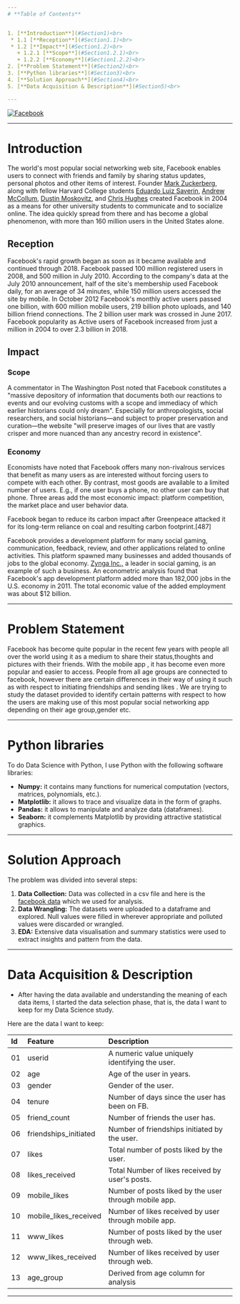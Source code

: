 ```yaml
---
# **Table of Contents**


1. [**Introduction**](#Section1)<br>
 * 1.1 [**Reception**](#Section1.1)<br>
 * 1.2 [**Impact**](#Section1.2)<br>
   + 1.2.1 [**Scope**](#Section1.2.1)<br>
   + 1.2.2 [**Economy**](#Section1.2.2)<br>
2. [**Problem Statement**](#Section2)<br>
3. [**Python libraries**](#Section3)<br>
4. [**Solution Approach**](#Section4)<br>
5. [**Data Acquisition & Description**](#Section5)<br>

---
```

[![Facebook](https://img.etimg.com/thumb/msid-75184637,width-650,imgsize-432571,,resizemode-4,quality-100/facebook-ap.jpg "Facebook")](https://img.etimg.com/thumb/msid-75184637,width-650,imgsize-432571,,resizemode-4,quality-100/facebook-ap.jpg "Facebook")

---
<a name = Section1></a>
# **Introduction**
The world's most popular social networking web site, Facebook enables users to connect with friends and family by sharing status updates, personal photos and other items of interest. Founder [Mark Zuckerberg](https://en.wikipedia.org/wiki/Mark_Zuckerberg "Mark Zuckerberg"), along with fellow Harvard College students [Eduardo Luiz Saverin](https://en.wikipedia.org/wiki/Eduardo_Saverin "Eduardo Luiz Saverin"), [Andrew McCollum](https://en.wikipedia.org/wiki/Andrew_McCollum "Andrew McCollum"), [Dustin Moskovitz](https://en.wikipedia.org/wiki/Dustin_Moskovitz "Dustin Moskovitz"), and [Chris Hughes](https://en.wikipedia.org/wiki/Chris_Hughes "Chris Hughes") created Facebook in 2004 as a means for other university students to communicate and to socialize online. The idea quickly spread from there and has become a global phenomenon, with more than 160 million users in the United States alone. 


<a name = Section1.1></a>
## **Reception**
Facebook's rapid growth began as soon as it became available and continued through 2018.
Facebook passed 100 million registered users in 2008, and 500 million in July 2010. According to the company's data at the July 2010 announcement, half of the site's membership used Facebook daily, for an average of 34 minutes, while 150 million users accessed the site by mobile.
In October 2012 Facebook's monthly active users passed one billion, with 600 million mobile users, 219 billion photo uploads, and 140 billion friend connections. The 2 billion user mark was crossed in June 2017.
Facebook popularity as Active users of Facebook increased from just a million in 2004 to over 2.3 billion in 2018.

<a name = Section1.2></a>
## Impact

  <a name = Section1.2.1></a>
### Scope
A commentator in The Washington Post noted that Facebook constitutes a "massive depository of information that documents both our reactions to events and our evolving customs with a scope and immediacy of which earlier historians could only dream". Especially for anthropologists, social researchers, and social historians—and subject to proper preservation and curation—the website "will preserve images of our lives that are vastly crisper and more nuanced than any ancestry record in existence".

  <a name = Section1.2.2></a>
### Economy
Economists have noted that Facebook offers many non-rivalrous services that benefit as many users as are interested without forcing users to compete with each other. By contrast, most goods are available to a limited number of users. E.g., if one user buys a phone, no other user can buy that phone. Three areas add the most economic impact: platform competition, the market place and user behavior data.

Facebook began to reduce its carbon impact after Greenpeace attacked it for its long-term reliance on coal and resulting carbon footprint.[487]

Facebook provides a development platform for many social gaming, communication, feedback, review, and other applications related to online activities. This platform spawned many businesses and added thousands of jobs to the global economy. [Zynga Inc.,](https://en.wikipedia.org/wiki/Zynga "Zynga Inc.,") a leader in social gaming, is an example of such a business. An econometric analysis found that Facebook's app development platform added more than 182,000 jobs in the U.S. economy in 2011. The total economic value of the added employment was about $12 billion.

---
<a name = Section2></a>
# **Problem Statement**
Facebook has become quite popular in the recent few years with people all over the world using it as a medium to share their status,thoughts and pictures with their friends. With the mobile app , it has become even more popular and easier to access. People from all age groups are connected to facebook, however there are certain differences in their way of using it such as with respect to initiating friendships and sending likes . We are trying to study the dataset provided to identify certain patterns with respect to how the users are making use of this most popular social networking app depending on their age group,gender etc.

---
<a name = Section3></a>
# **Python libraries**
To do Data Science with Python, I use Python with the following software libraries:
- **Numpy:** it contains many functions for numerical computation (vectors, matrices, polynomials, etc.).
- **Matplotlib:** it allows to trace and visualize data in the form of graphs.
- **Pandas:** it allows to manipulate and analyze data (dataframes).
- **Seaborn:** it complements Matplotlib by providing attractive statistical graphics.

---
<a name = Section4></a>
# **Solution Approach** 
The problem was divided into several steps:
1. **Data Collection:** Data was collected in a csv file and here is the  [facebook data](https://raw.githubusercontent.com/insaid2018/Term-1/master/Data/Projects/facebook_data.csv "facebook data") which we used for analysis.
2. **Data Wrangling:** The datasets were uploaded to a dataframe and explored. Null values were filled in wherever appropriate and polluted values were discarded or wrangled.
3. **EDA:** Extensive data visualisation and summary statistics were used to extract insights and pattern from the data. 

---
<a name = Section5></a>
# **Data Acquisition & Description**
- After having the data available and understanding the meaning of each data items, I started the data selection phase, that is, the data I want to keep for my Data Science study.

Here are the data I want to keep:

|Id|Feature|Description|
|:--|:--|:--|
|01| userid                 | A numeric value uniquely identifying the user.|
|02| age                    | Age of the user in years.|
|03| gender                 | Gender of the user.| 
|04| tenure                 | Number of days since the user has been on FB.|
|05| friend_count           | Number of friends the user has.|
|06| friendships_initiated  | Number of friendships initiated by the user.|
|07| likes                  | Total number of posts liked by the user.|
|08| likes_received         | Total Number of likes received by user's posts.|
|09| mobile_likes           | Number of posts liked by the user through mobile app.|
|10| mobile_likes_received  | Number of likes received by user through mobile app.|
|11| www_likes              | Number of posts liked by the user through web.|
|12| www_likes_received     | Number of likes received by user  through web.| 
| 13  | age_group  | Derived from age column for analysis  |

---
